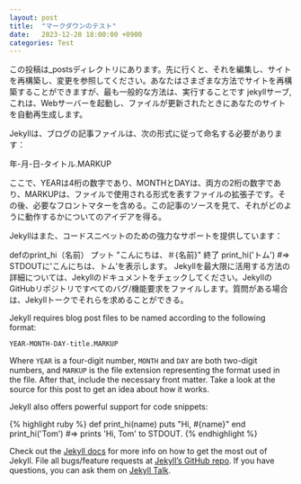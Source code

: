 ```yaml
---
layout: post
title:  "マークダウンのテスト"
date:   2023-12-28 18:00:00 +0900
categories: Test
---
```

この投稿は_postsディレクトリにあります。先に行くと、それを編集し、サイトを再構築し、変更を参照してください。あなたはさまざまな方法でサイトを再構築することができますが、最も一般的な方法は、実行することです jekyllサーブ, これは、Webサーバーを起動し、ファイルが更新されたときにあなたのサイトを自動再生成します。

Jekyllは、ブログの記事ファイルは、次の形式に従って命名する必要があります：

年-月-日-タイトル.MARKUP

ここで、YEARは4桁の数字であり、MONTHとDAYは、両方の2桁の数字であり、MARKUPは、ファイルで使用される形式を表すファイルの拡張子です。その後、必要なフロントマターを含める。この記事のソースを見て、それがどのように動作するかについてのアイデアを得る。

Jekyllはまた、コードスニペットのための強力なサポートを提供しています：

defのprint_hi（名前）
  プット "こんにちは、＃{名前}"
終了
print_hi('トム')
#=> STDOUTに'こんにちは、トム'を表示します。
Jekyllを最大限に活用する方法の詳細については、Jekyllのドキュメントをチェックしてください。JekyllのGitHubリポジトリですべてのバグ/機能要求をファイルします。質問がある場合は、Jekyllトークでそれらを求めることができる。

Jekyll requires blog post files to be named according to the following format:

`YEAR-MONTH-DAY-title.MARKUP`

Where `YEAR` is a four-digit number, `MONTH` and `DAY` are both two-digit numbers, and `MARKUP` is the file extension representing the format used in the file. After that, include the necessary front matter. Take a look at the source for this post to get an idea about how it works.

Jekyll also offers powerful support for code snippets:

{% highlight ruby %}
def print_hi(name)
  puts "Hi, #{name}"
end
print_hi('Tom')
#=> prints 'Hi, Tom' to STDOUT.
{% endhighlight %}

Check out the [Jekyll docs][jekyll-docs] for more info on how to get the most out of Jekyll. File all bugs/feature requests at [Jekyll’s GitHub repo][jekyll-gh]. If you have questions, you can ask them on [Jekyll Talk][jekyll-talk].

[jekyll-docs]: https://jekyllrb.com/docs/home
[jekyll-gh]:   https://github.com/jekyll/jekyll
[jekyll-talk]: https://talk.jekyllrb.com/
